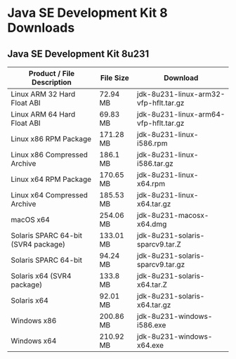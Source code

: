 # Java SE Development Kit 8 Downloads

## Java SE Development Kit 8u231

Product / File Description|File Size|Download
-|-|-
Linux ARM 32 Hard Float ABI|	72.94 MB|	jdk-8u231-linux-arm32-vfp-hflt.tar.gz|
Linux ARM 64 Hard Float ABI|	69.83 MB|	jdk-8u231-linux-arm64-vfp-hflt.tar.gz|
Linux x86 RPM Package|	171.28 MB|	jdk-8u231-linux-i586.rpm|
Linux x86 Compressed Archive|	186.1 MB|	jdk-8u231-linux-i586.tar.gz|
Linux x64 RPM Package|	170.65 MB|	jdk-8u231-linux-x64.rpm|
Linux x64 Compressed Archive|	185.53 MB|	jdk-8u231-linux-x64.tar.gz|
macOS x64|	254.06 MB|	jdk-8u231-macosx-x64.dmg|
Solaris SPARC 64-bit (SVR4 package)|	133.01 MB|	jdk-8u231-solaris-sparcv9.tar.Z|
Solaris SPARC 64-bit|	94.24 MB|	jdk-8u231-solaris-sparcv9.tar.gz|
Solaris x64 (SVR4 package)|	133.8 MB|	jdk-8u231-solaris-x64.tar.Z|
Solaris x64|	92.01 MB|	jdk-8u231-solaris-x64.tar.gz|
Windows x86|	200.86 MB|	jdk-8u231-windows-i586.exe|
Windows x64|	210.92 MB|	jdk-8u231-windows-x64.exe|

